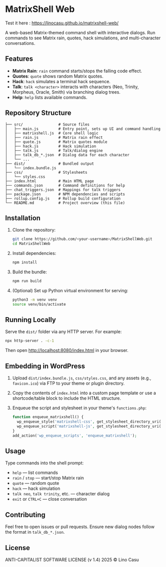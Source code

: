 # MatrixShell Web

Test it here : https://linocasu.github.io/matrixshell-web/

A web-based Matrix-themed command shell with interactive dialogs. Run commands to see Matrix rain, quotes, hack simulations, and multi-character conversations.

## Features

* **Matrix Rain**: `rain` command starts/stops the falling code effect.
* **Quotes**: `quote` shows random Matrix quotes.
* **Hack**: `hack` simulates a terminal hack sequence.
* **Talk**: `talk <character>` interacts with characters (Neo, Trinity, Morpheus, Oracle, Smith) via branching dialog trees.
* **Help**: `help` lists available commands.

## Repository Structure

```
├── src/                # Source files
│   ├── main.js         # Entry point, sets up UI and command handling
│   ├── matrixshell.js  # Core shell logic
│   ├── rain.js         # Matrix rain effect
│   ├── quote.js        # Matrix quotes module
│   ├── hack.js         # Hack simulation
│   ├── talk.js         # Talk/dialog engine
│   ├── talk_db_*.json  # Dialog data for each character
│   └── ...
├── dist/               # Bundled output
│   └── index.bundle.js
├── css/                # Stylesheets
│   └── styles.css
├── index.html          # Main HTML page
├── commands.json       # Command definitions for help
├── chat_triggers.json  # Mappings for talk triggers
├── package.json        # NPM dependencies and scripts
├── rollup.config.js    # Rollup build configuration
└── README.md           # Project overview (this file)
```

## Installation

1. Clone the repository:

   ```bash
   git clone https://github.com/<your‑username>/MatrixShellWeb.git
   cd MatrixShellWeb
   ```
2. Install dependencies:

   ```bash
   npm install
   ```
3. Build the bundle:

   ```bash
   npm run build
   ```
4. (Optional) Set up Python virtual environment for serving:

   ```bash
   python3 -m venv venv
   source venv/bin/activate
   ```

## Running Locally

Serve the `dist/` folder via any HTTP server. For example:

```bash
npx http-server . -c-1
```

Then open [http://localhost:8080/index.html](http://localhost:8080/index.html) in your browser.

## Embedding in WordPress

1. Upload `dist/index.bundle.js`, `css/styles.css`, and any assets (e.g., `favicon.ico`) via FTP to your theme or plugin directory.
2. Copy the contents of `index.html` into a custom page template or use a shortcode/table block to include the HTML structure.
3. Enqueue the script and stylesheet in your theme's `functions.php`:

   ```php
   function enqueue_matrixshell() {
     wp_enqueue_style('matrixshell-css', get_stylesheet_directory_uri() . '/css/styles.css');
     wp_enqueue_script('matrixshell-js', get_stylesheet_directory_uri() . '/dist/index.bundle.js', [], null, true);
   }
   add_action('wp_enqueue_scripts', 'enqueue_matrixshell');
   ```

## Usage

Type commands into the shell prompt:

* `help` — list commands
* `rain` / `stop` — start/stop Matrix rain
* `quote` — random quote
* `hack` — hack simulation
* `talk neo`, `talk trinity`, etc. — character dialog
* `exit` or `CTRL+C` — close conversation

## Contributing

Feel free to open issues or pull requests. Ensure new dialog nodes follow the format in `talk_db_*.json`.

## License

ANTI-CAPITALIST SOFTWARE LICENSE (v 1.4) 2025 © Lino Casu
